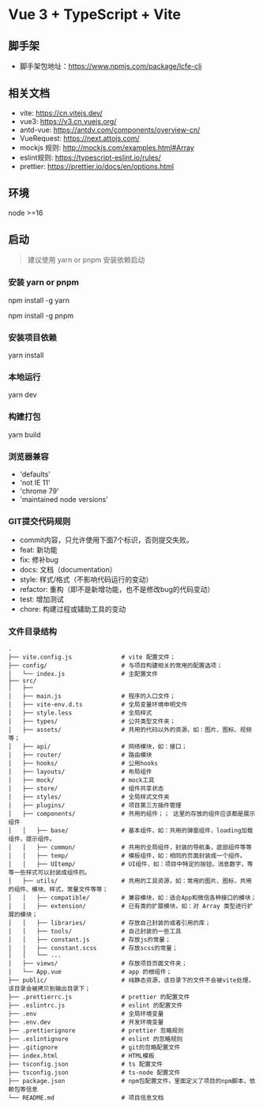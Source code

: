 # Vue 3 + TypeScript + Vite

## 脚手架
- 脚手架包地址：https://www.npmjs.com/package/lcfe-cli

## 相关文档
- vite: https://cn.vitejs.dev/
- vue3: https://v3.cn.vuejs.org/
- antd-vue: https://antdv.com/components/overview-cn/
- VueRequest: https://next.attojs.com/
- mockjs 规则: http://mockjs.com/examples.html#Array
- eslint规则: https://typescript-eslint.io/rules/
- prettier: https://prettier.io/docs/en/options.html

## 环境
node >=16

## 启动
> 建议使用 yarn or pnpm 安装依赖启动

### 安装 yarn or pnpm 
npm install -g yarn

npm install -g pnpm

### 安装项目依赖
yarn install

### 本地运行
yarn dev

### 构建打包
yarn build

### 浏览器兼容
- 'defaults' 
- 'not IE 11' 
- 'chrome 79' 
- 'maintained node versions'

### GIT提交代码规则
- commit内容，只允许使用下面7个标识，否则提交失败。
- feat: 新功能
- fix: 修补bug
- docs: 文档（documentation）
- style: 样式/格式（不影响代码运行的变动）
- refactor: 重构（即不是新增功能，也不是修改bug的代码变动）
- test: 增加测试
- chore: 构建过程或辅助工具的变动

### 文件目录结构
```
.
├── vite.config.js              # vite 配置文件；
├── config/                     # 与项目构建相关的常用的配置选项；
│   └── index.js                # 主配置文件
├── src/
│   ├── 
│   ├── main.js                 # 程序的入口文件；
│   ├── vite-env.d.ts           # 全局变量环境申明文件
│   ├── style.less              # 全局样式
│   ├── types/                  # 公共类型文件夹；
│   ├── assets/                 # 共用的代码以外的资源，如：图片、图标、视频 等；
│   ├── api/                    # 网络模块，如：接口；
│   ├── router/                 # 路由模块
│   ├── hooks/                  # 公用hooks
│   ├── layouts/                # 布局组件
│   ├── mock/                   # mock工具
│   ├── store/                  # 组件共享状态
│   ├── styles/                 # 全局样式文件夹
│   ├── plugins/                # 项目第三方插件管理
│   ├── components/             # 共用的组件；； 这里的存放的组件应该都是展示组件
│   │   ├── base/               # 基本组件，如：共用的弹窗组件，loading加载组件，提示组件。
│   │   ├── common/             # 共用的全局组件，封装的导航条，底部组件等等
│   │   ├── temp/               # 模板组件，如：相同的页面封装成一个组件。
│   │   ├── UItemp/             # UI组件，如：项目中特定的按钮，消息数字，等等一些样式可以封装成组件的。
│   ├── utils/                  # 共用的工具资源，如：常用的图片、图标，共用的组件、模块、样式，常量文件等等；
│   │   ├── compatible/         # 兼容模块，如：适合App和微信各种接口的模块；
│   │   ├── extension/          # 已有类的扩展模块，如：对 Array 类型进行扩展的模块；
│   │   ├── libraries/          # 存放自己封装的或者引用的库；
│   │   ├── tools/              # 自己封装的一些工具
│   │   ├── constant.js         # 存放js的常量；
│   │   ├── constant.scss       # 存放scss的常量；
│   │   └── ...
│   ├── views/                  # 存放项目页面文件夹；
│   └── App.vue                 # app 的根组件；
├── public/                     # 纯静态资源，该目录下的文件不会被vite处理，该目录会被拷贝到输出目录下；
├── .prettierrc.js              # prettier 的配置文件
├── .eslintrc.js                # eslint 的配置文件
├── .env                        # 全局环境变量
├── .env.dev                    # 开发环境变量
├── .prettierignore             # prettier 忽略规则
├── .eslintignore               # eslint 的忽略规则
├── .gitignore                  # git的忽略配置文件
├── index.html                  # HTML模板
├── tsconfig.json               # ts 配置文件
├── tsconfig.json               # ts-node 配置文件
├── package.json                # npm包配置文件，里面定义了项目的npm脚本，依赖包等信息
└── README.md                   # 项目信息文档
```